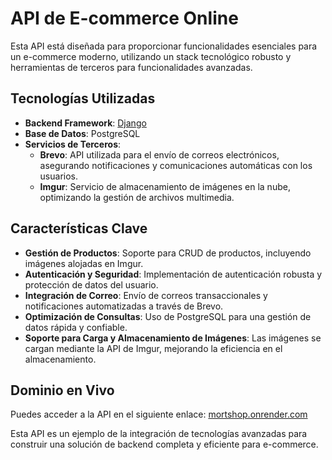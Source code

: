 # API de E-commerce Online

Esta API está diseñada para proporcionar funcionalidades esenciales para un e-commerce moderno, utilizando un stack tecnológico robusto y herramientas de terceros para funcionalidades avanzadas.

## Tecnologías Utilizadas

- **Backend Framework**: [Django](https://www.djangoproject.com/)
- **Base de Datos**: PostgreSQL
- **Servicios de Terceros**:
  - **Brevo**: API utilizada para el envío de correos electrónicos, asegurando notificaciones y comunicaciones automáticas con los usuarios.
  - **Imgur**: Servicio de almacenamiento de imágenes en la nube, optimizando la gestión de archivos multimedia.

## Características Clave

- **Gestión de Productos**: Soporte para CRUD de productos, incluyendo imágenes alojadas en Imgur.
- **Autenticación y Seguridad**: Implementación de autenticación robusta y protección de datos del usuario.
- **Integración de Correo**: Envío de correos transaccionales y notificaciones automatizadas a través de Brevo.
- **Optimización de Consultas**: Uso de PostgreSQL para una gestión de datos rápida y confiable.
- **Soporte para Carga y Almacenamiento de Imágenes**: Las imágenes se cargan mediante la API de Imgur, mejorando la eficiencia en el almacenamiento.

## Dominio en Vivo

Puedes acceder a la API en el siguiente enlace: [mortshop.onrender.com](https://mortshop.onrender.com)

Esta API es un ejemplo de la integración de tecnologías avanzadas para construir una solución de backend completa y eficiente para e-commerce.
